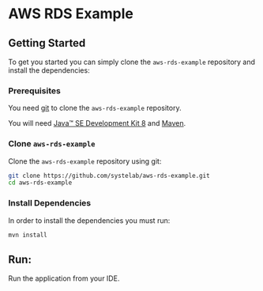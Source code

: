 # AWS RDS Example

## Getting Started

To get you started you can simply clone the `aws-rds-example` repository and install the dependencies:

### Prerequisites

You need [git][git] to clone the `aws-rds-example` repository.

You will need [Java™ SE Development Kit 8][jdk-download] and [Maven][maven].

### Clone `aws-rds-example`

Clone the `aws-rds-example` repository using git:

```bash
git clone https://github.com/systelab/aws-rds-example.git
cd aws-rds-example
```

### Install Dependencies

In order to install the dependencies you must run:

```bash
mvn install
```


## Run:

Run the application from your IDE.


[git]: https://git-scm.com/
[maven]: https://maven.apache.org/download.cgi
[jdk-download]: http://www.oracle.com/technetwork/java/javase/downloads